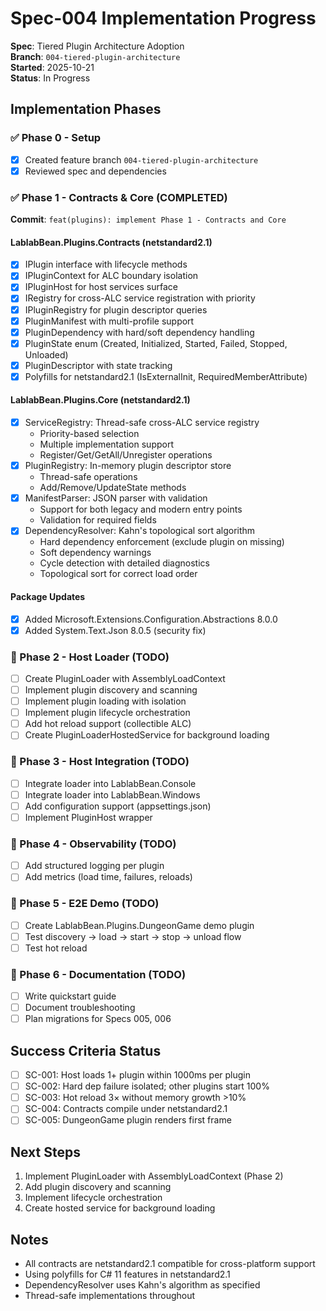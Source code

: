 # Spec-004 Implementation Progress

**Spec**: Tiered Plugin Architecture Adoption  
**Branch**: `004-tiered-plugin-architecture`  
**Started**: 2025-10-21  
**Status**: In Progress

## Implementation Phases

### ✅ Phase 0 - Setup
- [x] Created feature branch `004-tiered-plugin-architecture`
- [x] Reviewed spec and dependencies

### ✅ Phase 1 - Contracts & Core (COMPLETED)
**Commit**: `feat(plugins): implement Phase 1 - Contracts and Core`

#### LablabBean.Plugins.Contracts (netstandard2.1)
- [x] IPlugin interface with lifecycle methods
- [x] IPluginContext for ALC boundary isolation
- [x] IPluginHost for host services surface
- [x] IRegistry for cross-ALC service registration with priority
- [x] IPluginRegistry for plugin descriptor queries
- [x] PluginManifest with multi-profile support
- [x] PluginDependency with hard/soft dependency handling
- [x] PluginState enum (Created, Initialized, Started, Failed, Stopped, Unloaded)
- [x] PluginDescriptor with state tracking
- [x] Polyfills for netstandard2.1 (IsExternalInit, RequiredMemberAttribute)

#### LablabBean.Plugins.Core (netstandard2.1)
- [x] ServiceRegistry: Thread-safe cross-ALC service registry
  - Priority-based selection
  - Multiple implementation support
  - Register/Get/GetAll/Unregister operations
- [x] PluginRegistry: In-memory plugin descriptor store
  - Thread-safe operations
  - Add/Remove/UpdateState methods
- [x] ManifestParser: JSON parser with validation
  - Support for both legacy and modern entry points
  - Validation for required fields
- [x] DependencyResolver: Kahn's topological sort algorithm
  - Hard dependency enforcement (exclude plugin on missing)
  - Soft dependency warnings
  - Cycle detection with detailed diagnostics
  - Topological sort for correct load order

#### Package Updates
- [x] Added Microsoft.Extensions.Configuration.Abstractions 8.0.0
- [x] Added System.Text.Json 8.0.5 (security fix)

### 🔄 Phase 2 - Host Loader (TODO)
- [ ] Create PluginLoader with AssemblyLoadContext
- [ ] Implement plugin discovery and scanning
- [ ] Implement plugin loading with isolation
- [ ] Implement plugin lifecycle orchestration
- [ ] Add hot reload support (collectible ALC)
- [ ] Create PluginLoaderHostedService for background loading

### 🔄 Phase 3 - Host Integration (TODO)
- [ ] Integrate loader into LablabBean.Console
- [ ] Integrate loader into LablabBean.Windows
- [ ] Add configuration support (appsettings.json)
- [ ] Implement PluginHost wrapper

### 🔄 Phase 4 - Observability (TODO)
- [ ] Add structured logging per plugin
- [ ] Add metrics (load time, failures, reloads)

### 🔄 Phase 5 - E2E Demo (TODO)
- [ ] Create LablabBean.Plugins.DungeonGame demo plugin
- [ ] Test discovery → load → start → stop → unload flow
- [ ] Test hot reload

### 🔄 Phase 6 - Documentation (TODO)
- [ ] Write quickstart guide
- [ ] Document troubleshooting
- [ ] Plan migrations for Specs 005, 006

## Success Criteria Status
- [ ] SC-001: Host loads 1+ plugin within 1000ms per plugin
- [ ] SC-002: Hard dep failure isolated; other plugins start 100%
- [ ] SC-003: Hot reload 3× without memory growth >10%
- [ ] SC-004: Contracts compile under netstandard2.1
- [ ] SC-005: DungeonGame plugin renders first frame

## Next Steps
1. Implement PluginLoader with AssemblyLoadContext (Phase 2)
2. Add plugin discovery and scanning
3. Implement lifecycle orchestration
4. Create hosted service for background loading

## Notes
- All contracts are netstandard2.1 compatible for cross-platform support
- Using polyfills for C# 11 features in netstandard2.1
- DependencyResolver uses Kahn's algorithm as specified
- Thread-safe implementations throughout
